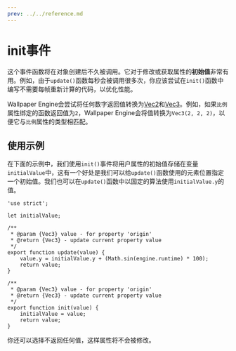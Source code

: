 ```yaml
---
prev: ../../reference.md
---
```


# init事件

这个事件函数将在对象创建后不久被调用。它对于修改或获取属性的**初始值**非常有用。例如，由于`update()`函数每秒会被调用很多次，你应该尝试在`init()`函数中编写不需要每帧重新计算的代码，以优化性能。

Wallpaper Engine会尝试将任何数字返回值转换为[Vec2](/wallpaper-engine-docs/scene/scenescript/reference/class/Vec3)和[Vec3](/wallpaper-engine-docs/scene/scenescript/reference/class/Vec3)。例如，如果`比例`属性绑定的函数返回值为`2`，Wallpaper Engine会将值转换为`Vec3(2, 2, 2)`，以便它与`比例`属性的类型相匹配。

## 使用示例

在下面的示例中，我们使用`init()`事件将用户属性的初始值存储在变量`initialValue`中，这有一个好处是我们可以给`update()`函数使用的元素位置指定一个初始值。我们也可以在`update()`函数中以固定的算法使用`initialValue.y`的值。

```js{3,18-21}
'use strict';

let initialValue;

/**
 * @param {Vec3} value - for property 'origin'
 * @return {Vec3} - update current property value
 */
export function update(value) {
	value.y = initialValue.y + (Math.sin(engine.runtime) * 100);
	return value;
}

/**
 * @param {Vec3} value - for property 'origin'
 * @return {Vec3} - update current property value
 */
export function init(value) {
    initialValue = value;
	return value;
}

```

你还可以选择不返回任何值，这样属性将不会被修改。